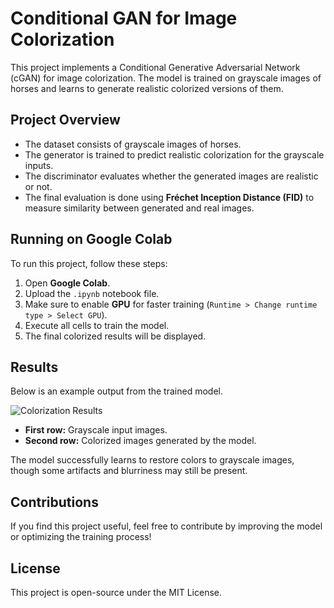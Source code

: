 # Conditional GAN for Image Colorization

This project implements a Conditional Generative Adversarial Network (cGAN) for image colorization. The model is trained on grayscale images of horses and learns to generate realistic colorized versions of them.

## Project Overview

- The dataset consists of grayscale images of horses.
- The generator is trained to predict realistic colorization for the grayscale inputs.
- The discriminator evaluates whether the generated images are realistic or not.
- The final evaluation is done using **Fréchet Inception Distance (FID)** to measure similarity between generated and real images.

## Running on Google Colab

To run this project, follow these steps:

1. Open **Google Colab**.
2. Upload the `.ipynb` notebook file.
3. Make sure to enable **GPU** for faster training (`Runtime > Change runtime type > Select GPU`).
4. Execute all cells to train the model.
5. The final colorized results will be displayed.

## Results

Below is an example output from the trained model.

![Colorization Results](https://github.com/user-attachments/assets/afc619c1-2c39-47de-b662-9cf688c16c37)


- **First row:** Grayscale input images.
- **Second row:** Colorized images generated by the model.

The model successfully learns to restore colors to grayscale images, though some artifacts and blurriness may still be present.

## Contributions

If you find this project useful, feel free to contribute by improving the model or optimizing the training process!

## License

This project is open-source under the MIT License.
